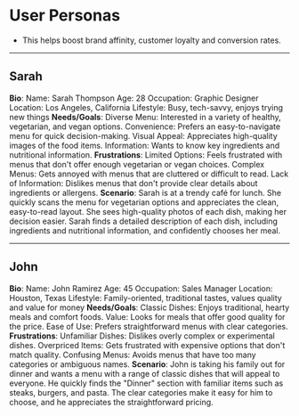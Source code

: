 # User Personas

- This helps boost brand affinity, customer loyalty and conversion rates.

---

## Sarah

**Bio**:
Name: Sarah Thompson
Age: 28
Occupation: Graphic Designer
Location: Los Angeles, California
Lifestyle: Busy, tech-savvy, enjoys trying new things
**Needs/Goals**:
Diverse Menu: Interested in a variety of healthy, vegetarian, and vegan options.
Convenience: Prefers an easy-to-navigate menu for quick decision-making.
Visual Appeal: Appreciates high-quality images of the food items.
Information: Wants to know key ingredients and nutritional information.
**Frustrations**:
Limited Options: Feels frustrated with menus that don't offer enough vegetarian or vegan choices.
Complex Menus: Gets annoyed with menus that are cluttered or difficult to read.
Lack of Information: Dislikes menus that don't provide clear details about ingredients or allergens.
**Scenario**:
Sarah is at a trendy café for lunch. She quickly scans the menu for vegetarian options and appreciates the clean, easy-to-read layout. She sees high-quality photos of each dish, making her decision easier. Sarah finds a detailed description of each dish, including ingredients and nutritional information, and confidently chooses her meal.

---

## John

**Bio**:
Name: John Ramirez
Age: 45
Occupation: Sales Manager
Location: Houston, Texas
Lifestyle: Family-oriented, traditional tastes, values quality and value for money
**Needs/Goals**:
Classic Dishes: Enjoys traditional, hearty meals and comfort foods.
Value: Looks for meals that offer good quality for the price.
Ease of Use: Prefers straightforward menus with clear categories.
**Frustrations**:
Unfamiliar Dishes: Dislikes overly complex or experimental dishes.
Overpriced Items: Gets frustrated with expensive options that don't match quality.
Confusing Menus: Avoids menus that have too many categories or ambiguous names.
**Scenario**:
John is taking his family out for dinner and wants a menu with a range of classic dishes that will appeal to everyone. He quickly finds the "Dinner" section with familiar items such as steaks, burgers, and pasta. The clear categories make it easy for him to choose, and he appreciates the straightforward pricing.